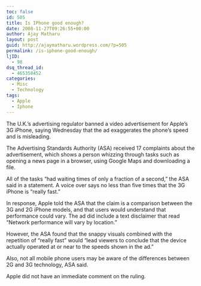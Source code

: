 ```yaml
---
toc: false
id: 505
title: Is IPhone good enough?
date: 2008-11-27T09:26:55+00:00
author: Ajay Matharu
layout: post
guid: http://ajaymatharu.wordpress.com/?p=505
permalink: /is-iphone-good-enough/
ljID:
  - 98
dsq_thread_id:
  - 465358452
categories:
  - Misc
  - Technology
tags:
  - Apple
  - Iphone
---
```

The U.K.&#8217;s advertising regulator banned a video advertisement for Apple&#8217;s 3G iPhone, saying Wednesday that the ad exaggerates the phone&#8217;s speed and is misleading.

The Advertising Standards Authority (ASA) received 17 complaints about the advertisement, which shows a person whizzing through tasks such as opening a news page in a browser, using Google Maps and downloading a file.

All of the tasks &#8220;had waiting times of only a fraction of a second,&#8221; the ASA said in a statement. A voice over says no less than five times that the 3G iPhone is &#8220;really fast.&#8221;

In response, Apple told the ASA that the claim is a comparison between the 3G and 2G iPhone models, and that users would understand that performance could vary. The ad did include a text disclaimer that read &#8220;Network performance will vary by location.&#8221;

However, the ASA found that the snappy visuals combined with the repetition of &#8220;really fast&#8221; would &#8220;lead viewers to conclude that the device actually operated at or near to the speeds shown in the ad.&#8221;

Also, not all mobile phone users may be aware of the differences between 2G and 3G technology, ASA said.

Apple did not have an immediate comment on the ruling.

